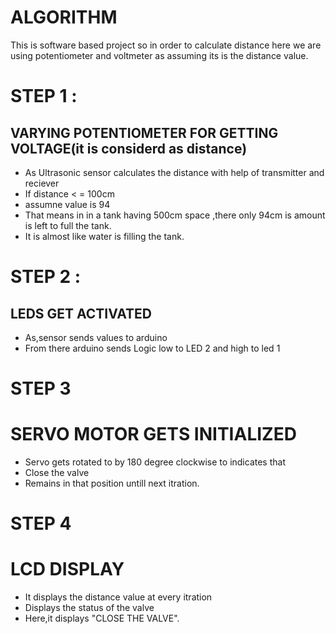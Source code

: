 # ALGORITHM
This is software based project so in order to calculate distance here we are using potentiometer and voltmeter as assuming its is the distance value.
# STEP 1 :
 ## VARYING POTENTIOMETER FOR GETTING VOLTAGE(it is considerd as distance)
* As Ultrasonic sensor calculates the distance with help of transmitter and reciever
* If distance < = 100cm
* assumne value is 94
* That means in in a tank having  500cm space ,there  only 94cm is amount is left to full the tank.
* It is almost like water is filling the tank.
# STEP 2 :
## LEDS GET ACTIVATED
* As,sensor sends values to arduino
* From there arduino sends Logic low to LED 2 and high to led 1
# STEP 3
# SERVO MOTOR GETS INITIALIZED
* Servo gets rotated to by 180 degree clockwise to indicates that 
* Close the valve
* Remains in that position untill next itration.
# STEP 4
# LCD DISPLAY 
* It displays the distance value at every itration
* Displays the status of the valve
* Here,it displays "CLOSE THE VALVE".

